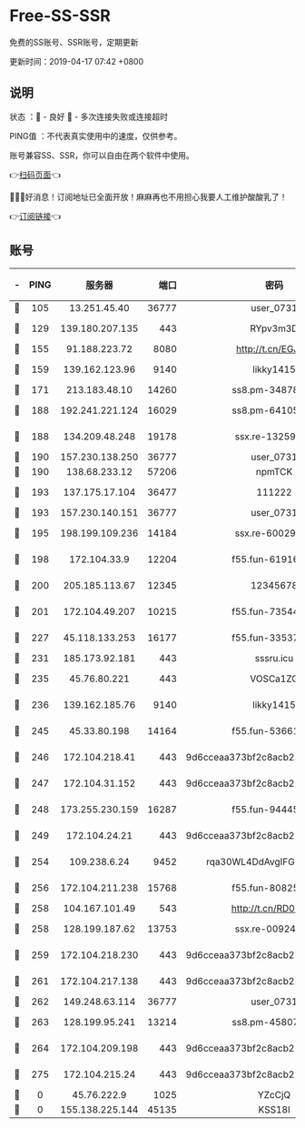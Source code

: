 # Free-SS-SSR

免费的SS账号、SSR账号，定期更新

更新时间：2019-04-17 07:42 +0800

## 说明

状态     ：🙂 - 良好 🙁 - 多次连接失败或连接超时

PING值   ：不代表真实使用中的速度，仅供参考。

账号兼容SS、SSR，你可以自由在两个软件中使用。

👉[扫码页面](https://liesauer.github.io/Free-SS-SSR/)👈

🎉🎉🎉好消息！订阅地址已全面开放！麻麻再也不用担心我要人工维护酸酸乳了！

👉[订阅链接](https://www.liesauer.net/yogurt/subscribe?ACCESS_TOKEN=DAYxR3mMaZAsaqUb)👈

## 账号

|-|PING|服务器|端口|密码|加密方式|区域|
|:----:|:----:|:-----:|-----:|:----:|:----:|:----:|
|🙂|105|13.251.45.40|36777|user_0731|chacha20|SG|
|🙂|129|139.180.207.135|443|RYpv3m3D|aes-256-cfb|JP|
|🙂|155|91.188.223.72|8080|http://t.cn/EGJIyrl|rc4-md5|RU|
|🙂|159|139.162.123.96|9140|likky1415|aes-256-cfb|JP|
|🙂|171|213.183.48.10|14260|ss8.pm-34878771|rc4-md5|RU|
|🙂|188|192.241.221.124|16029|ss8.pm-64105106|aes-256-cfb|US|
|🙂|188|134.209.48.248|19178|ssx.re-13259815|aes-256-cfb|US|
|🙂|190|157.230.138.250|36777|user_0731|chacha20|US|
|🙂|190|138.68.233.12|57206|npmTCK|rc4-md5|US|
|🙂|193|137.175.17.104|36477|111222|aes-256-cfb|US|
|🙂|193|157.230.140.151|36777|user_0731|chacha20|US|
|🙂|195|198.199.109.236|14184|ssx.re-60029667|aes-256-cfb|US|
|🙂|198|172.104.33.9|12204|f55.fun-61916609|aes-256-cfb|SG|
|🙂|200|205.185.113.67|12345|12345678|aes-256-cfb|US|
|🙂|201|172.104.49.207|10215|f55.fun-73544933|aes-256-cfb|SG|
|🙂|227|45.118.133.253|16177|f55.fun-33537237|aes-256-cfb|SG|
|🙂|231|185.173.92.181|443|sssru.icu|rc4-md5|RU|
|🙂|235|45.76.80.221|443|VOSCa1ZG|aes-256-cfb|DE|
|🙂|236|139.162.185.76|9140|likky1415|aes-256-cfb|DE|
|🙂|245|45.33.80.198|14164|f55.fun-53661570|aes-256-cfb|US|
|🙂|246|172.104.218.41|443|9d6cceaa373bf2c8acb22e60b6a58be6|aes-256-cfb|US|
|🙂|247|172.104.31.152|443|9d6cceaa373bf2c8acb22e60b6a58be6|aes-256-cfb|US|
|🙂|248|173.255.230.159|16287|f55.fun-94445716|aes-256-cfb|US|
|🙂|249|172.104.24.21|443|9d6cceaa373bf2c8acb22e60b6a58be6|aes-256-cfb|US|
|🙂|254|109.238.6.24|9452|rqa30WL4DdAvgIFG6Fs3znzTa|aes-256-cfb|FR|
|🙂|256|172.104.211.238|15768|f55.fun-80825568|aes-256-cfb|US|
|🙂|258|104.167.101.49|543|http://t.cn/RD0D7sx|rc4-md5|CA|
|🙂|258|128.199.187.62|13753|ssx.re-00924872|aes-256-cfb|SG|
|🙂|259|172.104.218.230|443|9d6cceaa373bf2c8acb22e60b6a58be6|aes-256-cfb|US|
|🙂|261|172.104.217.138|443|9d6cceaa373bf2c8acb22e60b6a58be6|aes-256-cfb|US|
|🙂|262|149.248.63.114|36777|user_0731|chacha20|CA|
|🙂|263|128.199.95.241|13214|ss8.pm-45807279|aes-256-cfb|SG|
|🙂|264|172.104.209.198|443|9d6cceaa373bf2c8acb22e60b6a58be6|aes-256-cfb|US|
|🙂|275|172.104.215.24|443|9d6cceaa373bf2c8acb22e60b6a58be6|aes-256-cfb|US|
|🙁|0|45.76.222.9|1025|YZcCjQ|rc4-md5|JP|
|🙁|0|155.138.225.144|45135|KSS18l|rc4-md5|US|
